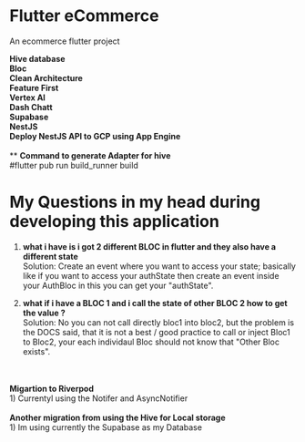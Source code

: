 # Flutter eCommerce

An ecommerce flutter project

<b>Hive database </b>
<br/>
<b>Bloc</b> 
<br/>
<b>Clean Architecture </b>
<br/>
<b>Feature First </b>
<br/>
<b>Vertex AI</b>
<br/>
<b>Dash Chatt</b>
<br/>
<b>Supabase</b>
<br/>
<b>NestJS</b>
<br/>
<b>Deploy NestJS API to GCP using App Engine</b>
<br/>
<br/>
** <b>Command to generate Adapter for hive</b><br/>
#flutter pub run build_runner build

# My Questions in my head during developing this application

1) <b>what i have is i got 2 different BLOC in flutter and they also have a different state</b> <br/>
  Solution: Create an event where you want to access your state; basically like if you want to access your authState then create an event inside your AuthBloc in this you can get your "authState".

3) <b>what if i have a BLOC 1 and i call the state of other BLOC 2 how to get the value ?</b> <br/>
  Solution: No you can not call directly bloc1 into bloc2, but the problem is the DOCS said, that it is not a best / good practice to call or inject Bloc1 to Bloc2, your each individaul Bloc should not know that "Other Bloc exists".
<br/>
<br/>
<b>Migartion to Riverpod</b>
<br/>
1) Currentyl using the Notifer and AsyncNotifier

<br/>
<br/>
<b>Another migration from using the Hive for Local storage</b>
<br/>
1) Im using currently the Supabase as my Database
